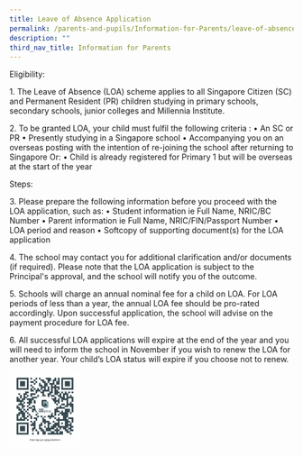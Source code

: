 ```yaml
---
title: Leave of Absence Application
permalink: /parents-and-pupils/Information-for-Parents/leave-of-absence-application
description: ""
third_nav_title: Information for Parents
---
```

Eligibility:

1\. The Leave of Absence (LOA) scheme applies to all Singapore Citizen (SC) and Permanent Resident (PR) children studying in primary schools, secondary schools, junior colleges and Millennia Institute.

2\. To be granted LOA, your child must fulfil the following criteria : • An SC or PR • Presently studying in a Singapore school • Accompanying you on an overseas posting with the intention of re-joining the school after returning to Singapore Or: • Child is already registered for Primary 1 but will be overseas at the start of the year

Steps:

3\. Please prepare the following information before you proceed with the LOA application, such as: • Student information ie Full Name, NRIC/BC Number • Parent information ie Full Name, NRIC/FIN/Passport Number • LOA period and reason • Softcopy of supporting document(s) for the LOA application

4\. The school may contact you for additional clarification and/or documents (if required). Please note that the LOA application is subject to the Principal's approval, and the school will notify you of the outcome.

5\. Schools will charge an annual nominal fee for a child on LOA. For LOA periods of less than a year, the annual LOA fee should be pro-rated accordingly. Upon successful application, the school will advise on the payment procedure for LOA fee.

6\. All successful LOA applications will expire at the end of the year and you will need to inform the school in November if you wish to renew the LOA for another year. Your child’s LOA status will expire if you choose not to renew.

<a href = "https://form.gov.sg/#!/60c705daa6c24a00116bbaea" target = "_self"> 
          <img src="/images/https___gogovsg-768x835.png" 
     style="width:25%"></a>